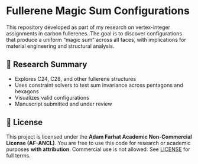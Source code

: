 # Fullerene Magic Sum Configurations

This repository  developed as part of my research on vertex-integer assignments in carbon fullerenes. 
The goal is to discover configurations that produce a uniform “magic sum” across all faces, 
with implications for material engineering and structural analysis.

## 🔬 Research Summary

- Explores C24, C28, and other fullerene structures
- Uses constraint solvers to test sum invariance across pentagons and hexagons
- Visualizes valid configurations
- Manuscript submitted and under review

## 📄 License

This project is licensed under the **Adam Farhat Academic Non-Commercial License (AF-ANCL)**. You are free to use this code for research or academic purposes **with attribution**. Commercial use is not allowed. See [LICENSE](LICENSE) for full terms.





